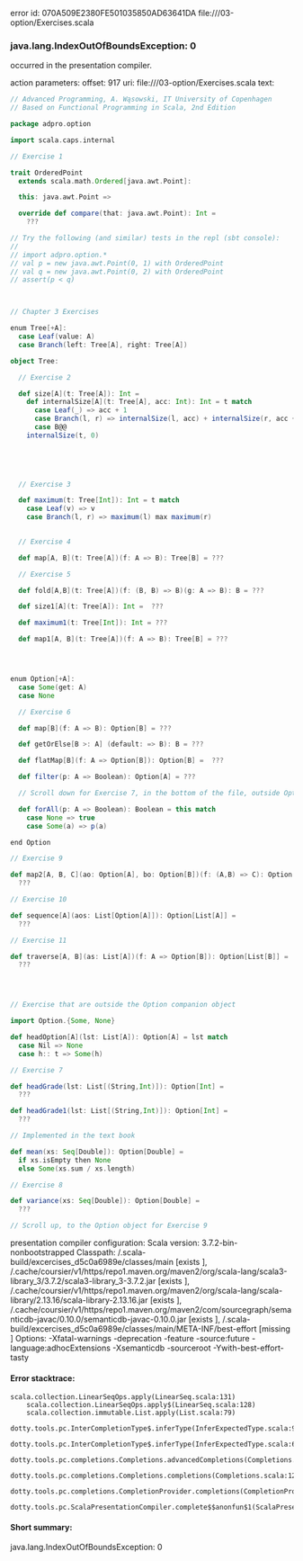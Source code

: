 error id: 070A509E2380FE501035850AD63641DA
file://<WORKSPACE>/03-option/Exercises.scala
### java.lang.IndexOutOfBoundsException: 0

occurred in the presentation compiler.



action parameters:
offset: 917
uri: file://<WORKSPACE>/03-option/Exercises.scala
text:
```scala
// Advanced Programming, A. Wąsowski, IT University of Copenhagen
// Based on Functional Programming in Scala, 2nd Edition

package adpro.option

import scala.caps.internal

// Exercise 1

trait OrderedPoint
  extends scala.math.Ordered[java.awt.Point]:

  this: java.awt.Point =>

  override def compare(that: java.awt.Point): Int =
    ???

// Try the following (and similar) tests in the repl (sbt console):
//
// import adpro.option.*
// val p = new java.awt.Point(0, 1) with OrderedPoint
// val q = new java.awt.Point(0, 2) with OrderedPoint
// assert(p < q)



// Chapter 3 Exercises

enum Tree[+A]:
  case Leaf(value: A)
  case Branch(left: Tree[A], right: Tree[A])

object Tree:

  // Exercise 2

  def size[A](t: Tree[A]): Int = 
    def internalSize[A](t: Tree[A], acc: Int): Int = t match
      case Leaf(_) => acc + 1
      case Branch(l, r) => internalSize(l, acc) + internalSize(r, acc + 1)
      case B@@
    internalSize(t, 0)

      
    


  // Exercise 3

  def maximum(t: Tree[Int]): Int = t match
    case Leaf(v) => v
    case Branch(l, r) => maximum(l) max maximum(r)
  

  // Exercise 4

  def map[A, B](t: Tree[A])(f: A => B): Tree[B] = ???

  // Exercise 5

  def fold[A,B](t: Tree[A])(f: (B, B) => B)(g: A => B): B = ???

  def size1[A](t: Tree[A]): Int =  ???

  def maximum1(t: Tree[Int]): Int = ???

  def map1[A, B](t: Tree[A])(f: A => B): Tree[B] = ???




enum Option[+A]:
  case Some(get: A)
  case None

  // Exercise 6

  def map[B](f: A => B): Option[B] = ???

  def getOrElse[B >: A] (default: => B): B = ???

  def flatMap[B](f: A => Option[B]): Option[B] =  ???

  def filter(p: A => Boolean): Option[A] = ???

  // Scroll down for Exercise 7, in the bottom of the file, outside Option

  def forAll(p: A => Boolean): Boolean = this match
    case None => true
    case Some(a) => p(a)

end Option

// Exercise 9

def map2[A, B, C](ao: Option[A], bo: Option[B])(f: (A,B) => C): Option[C] =
  ???

// Exercise 10

def sequence[A](aos: List[Option[A]]): Option[List[A]] =
  ???

// Exercise 11

def traverse[A, B](as: List[A])(f: A => Option[B]): Option[List[B]] =
  ???




// Exercise that are outside the Option companion object

import Option.{Some, None}

def headOption[A](lst: List[A]): Option[A] = lst match
  case Nil => None
  case h:: t => Some(h)

// Exercise 7

def headGrade(lst: List[(String,Int)]): Option[Int] =
  ???

def headGrade1(lst: List[(String,Int)]): Option[Int] =
  ???

// Implemented in the text book

def mean(xs: Seq[Double]): Option[Double] =
  if xs.isEmpty then None
  else Some(xs.sum / xs.length)

// Exercise 8

def variance(xs: Seq[Double]): Option[Double] =
  ???

// Scroll up, to the Option object for Exercise 9

```


presentation compiler configuration:
Scala version: 3.7.2-bin-nonbootstrapped
Classpath:
<WORKSPACE>/.scala-build/excercises_d5c0a6989e/classes/main [exists ], <HOME>/.cache/coursier/v1/https/repo1.maven.org/maven2/org/scala-lang/scala3-library_3/3.7.2/scala3-library_3-3.7.2.jar [exists ], <HOME>/.cache/coursier/v1/https/repo1.maven.org/maven2/org/scala-lang/scala-library/2.13.16/scala-library-2.13.16.jar [exists ], <HOME>/.cache/coursier/v1/https/repo1.maven.org/maven2/com/sourcegraph/semanticdb-javac/0.10.0/semanticdb-javac-0.10.0.jar [exists ], <WORKSPACE>/.scala-build/excercises_d5c0a6989e/classes/main/META-INF/best-effort [missing ]
Options:
-Xfatal-warnings -deprecation -feature -source:future -language:adhocExtensions -Xsemanticdb -sourceroot <WORKSPACE> -Ywith-best-effort-tasty




#### Error stacktrace:

```
scala.collection.LinearSeqOps.apply(LinearSeq.scala:131)
	scala.collection.LinearSeqOps.apply$(LinearSeq.scala:128)
	scala.collection.immutable.List.apply(List.scala:79)
	dotty.tools.pc.InterCompletionType$.inferType(InferExpectedType.scala:94)
	dotty.tools.pc.InterCompletionType$.inferType(InferExpectedType.scala:62)
	dotty.tools.pc.completions.Completions.advancedCompletions(Completions.scala:523)
	dotty.tools.pc.completions.Completions.completions(Completions.scala:122)
	dotty.tools.pc.completions.CompletionProvider.completions(CompletionProvider.scala:139)
	dotty.tools.pc.ScalaPresentationCompiler.complete$$anonfun$1(ScalaPresentationCompiler.scala:194)
```
#### Short summary: 

java.lang.IndexOutOfBoundsException: 0